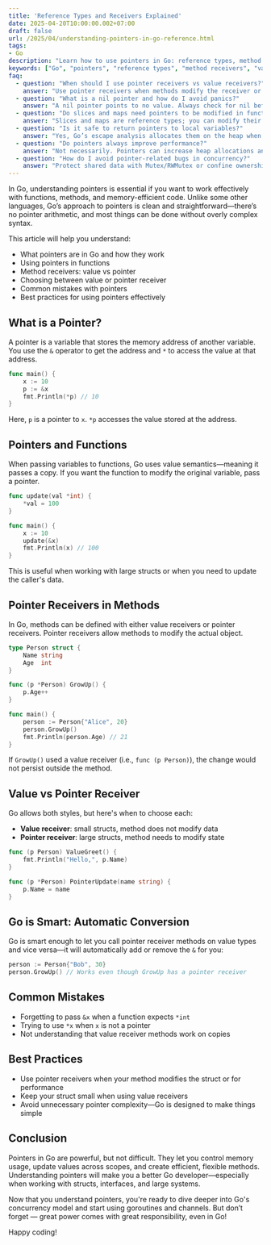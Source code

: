 ```yaml
---
title: 'Reference Types and Receivers Explained'
date: 2025-04-20T10:00:00.002+07:00
draft: false
url: /2025/04/understanding-pointers-in-go-reference.html
tags: 
- Go
description: "Learn how to use pointers in Go: reference types, method receivers, and best practices."
keywords: ["Go", "pointers", "reference types", "method receivers", "value receiver", "pointer receiver", "best practices"]
faq:
  - question: "When should I use pointer receivers vs value receivers?"
    answer: "Use pointer receivers when methods modify the receiver or to avoid copying large structs. Use value receivers for small, immutable types or when you want method calls on copies."
  - question: "What is a nil pointer and how do I avoid panics?"
    answer: "A nil pointer points to no value. Always check for nil before dereferencing, and initialize pointers (or the underlying structs) before use."
  - question: "Do slices and maps need pointers to be modified in functions?"
    answer: "Slices and maps are reference types; you can modify their contents without passing a pointer. You need a pointer only if you want to reassign the slice/map variable itself."
  - question: "Is it safe to return pointers to local variables?"
    answer: "Yes, Go’s escape analysis allocates them on the heap when necessary. It’s a common and safe pattern."
  - question: "Do pointers always improve performance?"
    answer: "Not necessarily. Pointers can increase heap allocations and reduce cache locality. Measure before optimizing and choose the simplest approach that meets your goals."
  - question: "How do I avoid pointer-related bugs in concurrency?"
    answer: "Protect shared data with Mutex/RWMutex or confine ownership to a single goroutine. Avoid sharing writable pointers across goroutines without synchronization."
---
```


In Go, understanding pointers is essential if you want to work effectively with functions, methods, and memory-efficient code. Unlike some other languages, Go’s approach to pointers is clean and straightforward—there’s no pointer arithmetic, and most things can be done without overly complex syntax.

This article will help you understand:

*   What pointers are in Go and how they work
*   Using pointers in functions
*   Method receivers: value vs pointer
*   Choosing between value or pointer receiver
*   Common mistakes with pointers
*   Best practices for using pointers effectively

What is a Pointer?
------------------

A pointer is a variable that stores the memory address of another variable. You use the `&` operator to get the address and `*` to access the value at that address.

```go
func main() {
    x := 10
    p := &x
    fmt.Println(*p) // 10
} 
```

Here, `p` is a pointer to `x`. `*p` accesses the value stored at the address.

Pointers and Functions
----------------------

When passing variables to functions, Go uses value semantics—meaning it passes a copy. If you want the function to modify the original variable, pass a pointer.

```go
func update(val *int) {
    *val = 100
}

func main() {
    x := 10
    update(&x)
    fmt.Println(x) // 100
} 
```

This is useful when working with large structs or when you need to update the caller's data.

Pointer Receivers in Methods
----------------------------

In Go, methods can be defined with either value receivers or pointer receivers. Pointer receivers allow methods to modify the actual object.

```go
type Person struct {
    Name string
    Age  int
}

func (p *Person) GrowUp() {
    p.Age++
}

func main() {
    person := Person{"Alice", 20}
    person.GrowUp()
    fmt.Println(person.Age) // 21
} 
```

If `GrowUp()` used a value receiver (i.e., `func (p Person)`), the change would not persist outside the method.

Value vs Pointer Receiver
-------------------------

Go allows both styles, but here's when to choose each:

*   **Value receiver**: small structs, method does not modify data
*   **Pointer receiver**: large structs, method needs to modify state

```go
func (p Person) ValueGreet() {
    fmt.Println("Hello,", p.Name)
}

func (p *Person) PointerUpdate(name string) {
    p.Name = name
} 
```

Go is Smart: Automatic Conversion
---------------------------------

Go is smart enough to let you call pointer receiver methods on value types and vice versa—it will automatically add or remove the `&` for you:

```go
person := Person{"Bob", 30}
person.GrowUp() // Works even though GrowUp has a pointer receiver 
```

Common Mistakes
---------------

*   Forgetting to pass `&x` when a function expects `*int`
*   Trying to use `*x` when `x` is not a pointer
*   Not understanding that value receiver methods work on copies

Best Practices
--------------

*   Use pointer receivers when your method modifies the struct or for performance
*   Keep your struct small when using value receivers
*   Avoid unnecessary pointer complexity—Go is designed to make things simple

Conclusion
----------

Pointers in Go are powerful, but not difficult. They let you control memory usage, update values across scopes, and create efficient, flexible methods. Understanding pointers will make you a better Go developer—especially when working with structs, interfaces, and large systems.

Now that you understand pointers, you're ready to dive deeper into Go's concurrency model and start using goroutines and channels. But don’t forget — great power comes with great responsibility, even in Go!

Happy coding!
